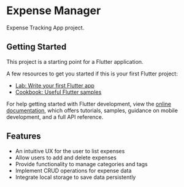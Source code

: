 # Expense Manager

 Expense Tracking App project.

## Getting Started

This project is a starting point for a Flutter application.

A few resources to get you started if this is your first Flutter project:

- [Lab: Write your first Flutter app](https://docs.flutter.dev/get-started/codelab)
- [Cookbook: Useful Flutter samples](https://docs.flutter.dev/cookbook)

For help getting started with Flutter development, view the
[online documentation](https://docs.flutter.dev/), which offers tutorials,
samples, guidance on mobile development, and a full API reference.

## Features

- An intuitive UX for the user to list expenses
- Allow users to add and delete expenses
- Provide functionality to manage categories and tags
- Implement CRUD operations for expense data
- Integrate local storage to save data persistently


 
 
